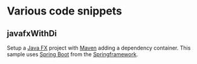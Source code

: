 # Various code snippets

## javafxWithDi

Setup a [Java FX](http://www.oracle.com/technetwork/java/javase/downloads/index.html)
 project with [Maven](http://maven.apache.org) adding a dependency container. 
 This sample uses [Spring Boot](http://projects.spring.io/spring-boot/) from the [Springframework](http://spring.io/projects).
